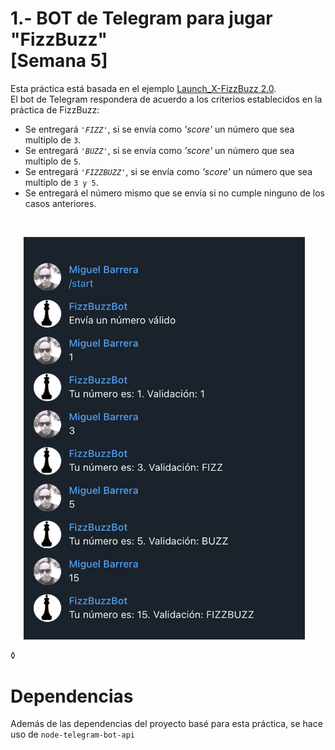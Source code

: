 # 1.- BOT de Telegram para jugar "FizzBuzz" <br>[Semana 5] 

Esta práctica está basada en el ejemplo [Launch_X-FizzBuzz 2.0](https://github.com/mabvmex/Launch_X-ApiFizzBuzz-2.0). <br>
El bot de Telegram respondera de acuerdo a los criterios establecidos en la práctica de FizzBuzz:

- Se entregará _`'FIZZ'`_, si se envía como _'score'_ un número que sea multiplo de `3`.
- Se entregará _`'BUZZ'`_, si se envía como _'score'_ un número que sea multiplo de `5`.
- Se entregará _`'FIZZBUZZ'`_, si se envía como _'score'_ un número que sea multiplo de `3 y 5`.
- Se entregará el número  mismo que se envía si no cumple ninguno de los casos anteriores.

<br>
<p align="center">
<img width="450px" src="./app/assets/bot Telegram.png" alt="fizzbuzz-1"/> &nbsp;&nbsp;
</p>◊
<br>

# Dependencias
Además de las dependencias del proyecto basé para esta práctica, se hace uso de `node-telegram-bot-api`

<br>